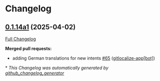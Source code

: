 # Changelog

## [0.1.14a1](https://github.com/OpenVoiceOS/ovos-skill-personal/tree/0.1.14a1) (2025-04-02)

[Full Changelog](https://github.com/OpenVoiceOS/ovos-skill-personal/compare/0.1.13...0.1.14a1)

**Merged pull requests:**

- adding German translations for new intents [\#65](https://github.com/OpenVoiceOS/ovos-skill-personal/pull/65) ([gitlocalize-app[bot]](https://github.com/apps/gitlocalize-app))



\* *This Changelog was automatically generated by [github_changelog_generator](https://github.com/github-changelog-generator/github-changelog-generator)*
